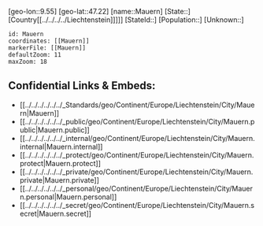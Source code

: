 ﻿---
location: [47.22,9.55]
mapzoom: [7,12] 
mapmarker: city 
type: City
tags:
- geo/City


SpocWebEntityId: 32349
isDeleted: false
confidential: public

---
[geo-lon::9.55]
[geo-lat::47.22]
[name::Mauern]
[State::]
[Country[[../../../../Liechtenstein]]]]]
[StateId::]
[Population::]
[Unknown::]


```leaflet
id: Mauern
coordinates: [[Mauern]]
markerFile: [[Mauern]]
defaultZoom: 11 
maxZoom: 18
```


## Confidential Links & Embeds: 
- [[../../../../../../_Standards/geo/Continent/Europe/Liechtenstein/City/Mauern|Mauern]] 
- [[../../../../../../_public/geo/Continent/Europe/Liechtenstein/City/Mauern.public|Mauern.public]] 
- [[../../../../../../_internal/geo/Continent/Europe/Liechtenstein/City/Mauern.internal|Mauern.internal]] 
- [[../../../../../../_protect/geo/Continent/Europe/Liechtenstein/City/Mauern.protect|Mauern.protect]] 
- [[../../../../../../_private/geo/Continent/Europe/Liechtenstein/City/Mauern.private|Mauern.private]] 
- [[../../../../../../_personal/geo/Continent/Europe/Liechtenstein/City/Mauern.personal|Mauern.personal]] 
- [[../../../../../../_secret/geo/Continent/Europe/Liechtenstein/City/Mauern.secret|Mauern.secret]] 
